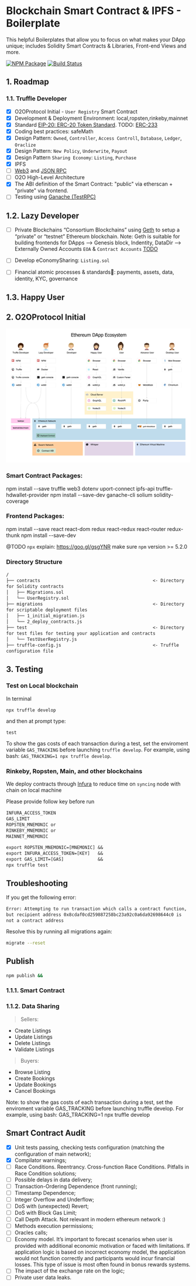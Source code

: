 # Blockchain Smart Contract & IPFS - Boilerplate
This helpful Boilerplates that allow you to focus on what makes your DApp unique; includes Solidity Smart Contracts &amp; Libraries, Front-end Views and more.

[![NPM Package](https://img.shields.io/npm/v/o2oprotocol.svg?style=flat-square)](https://www.npmjs.com/package/o2oprotocol)
[![Build Status](https://img.shields.io/travis/o2oprotocol/o2oprotocol.svg?branch=master&style=flat-square)](https://travis-ci.org/o2oprotocol/o2oprotocol)


## 1. Roadmap

### 1.1. Truffle Developer
- [x] O2OProtocol Initial - `User Registry` Smart Contract
- [x] Development & Deployment Environment: local,ropsten,rinkeby,mainnet
- [x] Standard [EIP-20: ERC-20 Token Standard](https://github.com/ethereum/EIPs/blob/master/EIPS/eip-20.md). TODO: [ERC-233](https://github.com/ethereum/EIPs/issues/223)
- [x] Coding best practices: safeMath
- [x] Design Pattern: `Owned`, `Controller`, `Access Controll`, `Database`, `Ledger`, `Oraclize`
- [x] Design Pattern: `New Policy`, `Underwrite`, `Payout`
- [x] Design Pattern `Sharing Economy`: `Listing`, `Purchase` 
- [x] IPFS
- [ ] [Web3](https://github.com/ethereum/wiki/wiki/JavaScript-API#web3ethestimategas) and [JSON RPC](https://github.com/ethereum/wiki/wiki/JSON-RPC#eth_estimategas)
- [ ] O2O High-Level Architecture
- [x] The ABI definition of the Smart Contract: "public" via etherscan + "private" via frontend.
- [ ] Testing using [Ganache (TestRPC)](https://github.com/trufflesuite/ganache-cli)

## 1.2. Lazy Developer
- [ ] Private Blockchains “Consortium Blockchains” using [Geth](https://www.ethereum.org/cli) to setup a “private” or “testnet” Ethereum blockchain. Note: Geth is suitable for building frontends for DApps --> Genesis block, Indentity, DataDir --> Externally Owned Accounts `EOA` & `Contract Accounts`
[TODO](https://coin5s.com/content/deploying-dapp-ethereum%E2%80%99s-test-blockchain)
- [ ] Develop eConomySharing: `Listing.sol`
- [ ] Financial atomic processes & standards: payments, assets, data, identity, KYC, governance


## 1.3. Happy User

## 2. O2OProtocol Initial

![Ethereum DApp Ecosystem](public/images/ethereum.jpg)

### Smart Contract Packages:
npm install --save truffle web3 dotenv uport-connect ipfs-api truffle-hdwallet-provider
npm install --save-dev ganache-cli solium solidity-coverage

### Frontend Packages:
npm install --save react react-dom redux react-redux react-router redux-thunk
npm install --save-dev

@TODO
`npx` explain: https://goo.gl/gsgYNR
make sure `npm` version >= 5.2.0


### Directory Structure

```
/
├── contracts                                           <- Directory for Solidity contracts 
│   ├── Migrations.sol
│   └── UserRegistry.sol
├── migrations                                          <- Directory for scriptable deployment files 
│   ├── 1_initial_migration.js
│   └── 2_deploy_contracts.js
├── test                                                <- Directory for test files for testing your application and contracts
│   └── TestUserRegistry.js
├── truffle-config.js                                   <- Truffle configuration file
```

## 3. Testing

### Test on Local blockchain

In terminal
```
npx truffle develop
```
and then at prompt type:
```
test
```

To show the gas costs of each transaction during a test, set the enviroment variable `GAS_TRACKING` before launching `truffle develop`. For example, using bash: `GAS_TRACKING=1 npx truffle develop`.

### Rinkeby, Ropsten, Main, and other blockchains
We deploy contracts through [Infura](https://infura.io/) to reduce time on `syncing` node with chain on local machine

Please provide follow key before run
```
INFURA_ACCESS_TOKEN
GAS_LIMIT
ROPSTEN_MNEMONIC or
RINKEBY_MNEMONIC or
MAINNET_MNEMONIC 
```

```
export ROPSTEN_MNEMONIC=[MNEMONIC] &&
export INFURA_ACCESS_TOKEN=[KEY]   &&
export GAS_LIMIT=[GAS]             &&
npx truffle test
```

## Troubleshooting

If you get the following error:

```
Error: Attempting to run transaction which calls a contract function, but recipient address 0x8cdaf0cd259887258bc23a92c0a6da92698644c0 is not a contract address
```

Resolve this by running all migrations again:

```sh
migrate --reset
```

## Publish

```sh
npm publish &&

```

### 1.1.1. Smart Contract 


### 1.1.2. Data Sharing

> Sellers:

 - Create Listings
 - Update Listings
 - Delete Listings
 - Validate Listings
 
> Buyers:
 
 - Browse Listing
 - Create Bookings
 - Update Bookings
 - Cancel Bookings

 Note: to show the gas costs of each transaction during a test, set the enviroment variable GAS_TRACKING before launching truffle develop. For example, using bash: GAS_TRACKING=1 npx truffle develop


## Smart Contract Audit
- [x] Unit tests passing, checking tests configuration (matching the configuration of main network);
- [x] Compilator warnings;
- [ ] Race Conditions. Reentrancy. Cross-function Race Conditions. Pitfalls in Race Condition solutions;
- [ ] Possible delays in data delivery;
- [ ] Transaction-Ordering Dependence (front running);
- [ ] Timestamp Dependence;
- [ ] Integer Overflow and Underflow;
- [ ] DoS with (unexpected) Revert;
- [ ] DoS with Block Gas Limit;
- [ ] Call Depth Attack. Not relevant in modern ethereum network :)
- [ ] Methods execution permissions;
- [ ] Oracles calls;
- [ ] Economy model. It’s important to forecast scenarios when user is provided with additional economic motivation or faced with limitations. If application logic is based on incorrect economy model, the application would not function correctly and participants would incur financial losses. This type of issue is most often found in bonus rewards systems.
- [ ] The impact of the exchange rate on the logic;
- [ ] Private user data leaks.